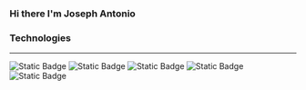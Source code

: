 ### Hi there I'm Joseph Antonio


### Technologies
---
![Static Badge](https://img.shields.io/badge/PostgreSQL-sql?style=flat&logo=postgresql&logoColor=white&labelColor=blue&color=white)
![Static Badge](https://img.shields.io/badge/PowerBI-python?style=flat&logo=powerbi&logoColor=white&labelColor=yellow&color=white)
![Static Badge](https://img.shields.io/badge/Python-python?style=flat&logo=Python&logoColor=white&labelColor=blue&color=white)
![Static Badge](https://img.shields.io/badge/Google%20Workspace-google?style=flat&logo=Google&logoColor=white&labelColor=green&color=white)
![Static Badge](https://img.shields.io/badge/Linux-x?style=flat&logo=Linux&logoColor=Blue&labelColor=blue&color=white)






<!--
**botniedata/botniedata** is a ✨ _special_ ✨ repository because its `README.md` (this file) appears on your GitHub profile.

Here are some ideas to get you started:

- 🔭 I’m currently working on ...
- 🌱 I’m currently learning ...
- 👯 I’m looking to collaborate on ...
- 🤔 I’m looking for help with ...
- 💬 Ask me about ...
- 📫 How to reach me: ...
- 😄 Pronouns: ...
- ⚡ Fun fact: ...
-->
